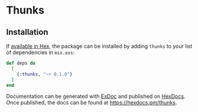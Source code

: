 # Thunks

## Installation

If [available in Hex](https://hex.pm/docs/publish), the package can be installed
by adding `thunks` to your list of dependencies in `mix.exs`:

```elixir
def deps do
  [
    {:thunks, "~> 0.1.0"}
  ]
end
```

Documentation can be generated with [ExDoc](https://github.com/elixir-lang/ex_doc)
and published on [HexDocs](https://hexdocs.pm). Once published, the docs can
be found at <https://hexdocs.pm/thunks>.

